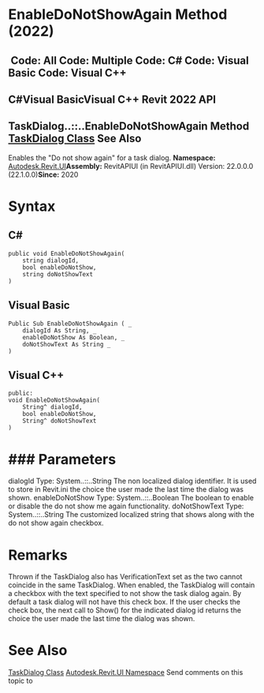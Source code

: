 # EnableDoNotShowAgain Method (2022)

﻿
 Code: All Code: Multiple Code: C# Code: Visual Basic Code: Visual C++   
---  
C#Visual BasicVisual C++
Revit 2022 API  
---  
TaskDialog..::..EnableDoNotShowAgain Method   
[TaskDialog Class](853afb57-7455-a636-9881-61a391118c16.md "TaskDialog Class") See Also  
---  
Enables the "Do not show again" for a task dialog.
**Namespace:** [Autodesk.Revit.UI](e86fd90a-8957-02a6-da7f-ced248966e3e.md "Autodesk.Revit.UI Namespace")**Assembly:** RevitAPIUI (in RevitAPIUI.dll) Version: 22.0.0.0 (22.1.0.0)**Since:** 2020
# Syntax
C#  
---  
```text
public void EnableDoNotShowAgain(
	string dialogId,
	bool enableDoNotShow,
	string doNotShowText
)
```
  
Visual Basic  
---  
```text
Public Sub EnableDoNotShowAgain ( _
	dialogId As String, _
	enableDoNotShow As Boolean, _
	doNotShowText As String _
)
```
  
Visual C++  
---  
```text
public:
void EnableDoNotShowAgain(
	String^ dialogId, 
	bool enableDoNotShow, 
	String^ doNotShowText
)
```
  
# ### Parameters
dialogId
    Type: System..::..String The non localized dialog identifier. It is used to store in Revit.ini the choice the user made the last time the dialog was shown. 
enableDoNotShow
    Type: System..::..Boolean The boolean to enable or disable the do not show me again functionality. 
doNotShowText
    Type: System..::..String The customized localized string that shows along with the do not show again checkbox. 
# Remarks
Thrown if the TaskDialog also has VerificationText set as the two cannot coincide in the same TaskDialog. 
When enabled, the TaskDialog will contain a checkbox with the text specified to not show the task dialog again.
By default a task dialog will not have this check box.
If the user checks the check box, the next call to Show() for the indicated dialog id returns the choice the user made the last time the dialog was shown.
# See Also
[TaskDialog Class](853afb57-7455-a636-9881-61a391118c16.md "TaskDialog Class")
[Autodesk.Revit.UI Namespace](e86fd90a-8957-02a6-da7f-ced248966e3e.md "Autodesk.Revit.UI Namespace")
Send comments on this topic to 